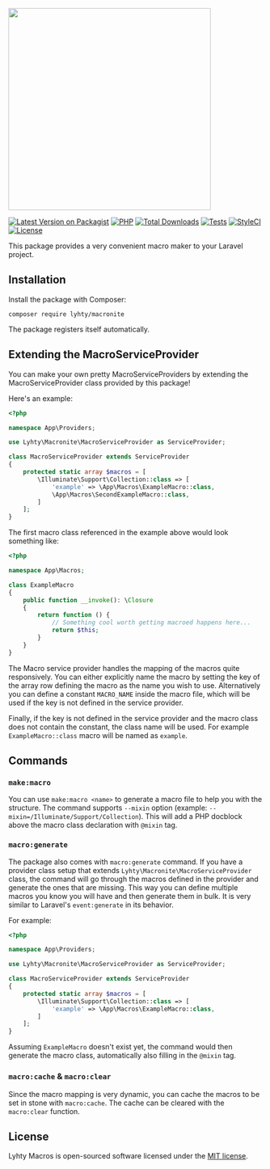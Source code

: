 <p>
  <img src="https://matti.suoraniemi.com/storage/lyhty-macronite.png" width="400">
</p>

[![Latest Version on Packagist](https://img.shields.io/packagist/v/lyhty/macronite.svg?style=flat-square)](https://packagist.org/packages/lyhty/macronite)
[![PHP](https://img.shields.io/packagist/php-v/lyhty/macronite?style=flat-square)](https://packagist.org/packages/lyhty/macronite)
[![Total Downloads](https://img.shields.io/packagist/dt/lyhty/macronite.svg?style=flat-square)](https://packagist.org/packages/lyhty/macronite)
[![Tests](https://img.shields.io/github/workflow/status/lyhty/macronite/Run%20tests?style=flat-square)](https://github.com/lyhty/macronite/actions/workflows/php.yml)
[![StyleCI](https://github.styleci.io/repos/523255216/shield)](https://github.styleci.io/repos/523255216)
[![License](https://img.shields.io/packagist/l/lyhty/macronite.svg?style=flat-square)](https://packagist.org/packages/lyhty/macronite)

<!-- CUTOFF -->

This package provides a very convenient macro maker to your Laravel project.

## Installation

Install the package with Composer:

    composer require lyhty/macronite

The package registers itself automatically.

## Extending the MacroServiceProvider

You can make your own pretty MacroServiceProviders by extending the MacroServiceProvider class
provided by this package!

Here's an example:

```php
<?php

namespace App\Providers;

use Lyhty\Macronite\MacroServiceProvider as ServiceProvider;

class MacroServiceProvider extends ServiceProvider
{
    protected static array $macros = [
        \Illuminate\Support\Collection::class => [
            'example' => \App\Macros\ExampleMacro::class,
            \App\Macros\SecondExampleMacro::class,
        ]
    ];
}
```

The first macro class referenced in the example above would look something like:

```php
<?php

namespace App\Macros;

class ExampleMacro
{
    public function __invoke(): \Closure
    {
        return function () {
            // Something cool worth getting macroed happens here...
            return $this;
        }
    }
}
```

The Macro service provider handles the mapping of the macros quite responsively. You can either
explicitly name the macro by setting the key of the array row defining the macro as the name you wish
to use. Alternatively you can define a constant `MACRO_NAME` inside the macro file, which will be used
if the key is not defined in the service provider.

Finally, if the key is not defined in the service provider and the macro class does not contain
the constant, the class name will be used. For example `ExampleMacro::class` macro will be named as
`example`.

## Commands

### `make:macro`

You can use `make:macro <name>` to generate a macro file to help you with the structure. The command
supports `--mixin` option (example: `--mixin=/Illuminate/Support/Collection`). This will add a PHP
docblock above the macro class declaration with `@mixin` tag.

### `macro:generate`

The package also comes with `macro:generate` command. If you have a provider class setup that extends
`Lyhty\Macronite\MacroServiceProvider` class, the command will go through the macros
defined in the provider and generate the ones that are missing. This way you can define multiple macros
you know you will have and then generate them in bulk. It is very similar to Laravel's `event:generate`
in its behavior.

For example:

```php
<?php

namespace App\Providers;

use Lyhty\Macronite\MacroServiceProvider as ServiceProvider;

class MacroServiceProvider extends ServiceProvider
{
    protected static array $macros = [
        \Illuminate\Support\Collection::class => [
            'example' => \App\Macros\ExampleMacro::class,
        ]
    ];
}
```

Assuming `ExampleMacro` doesn't exist yet, the command would then generate the macro class, automatically
also filling in the `@mixin` tag.

### `macro:cache` & `macro:clear`

Since the macro mapping is very dynamic, you can cache the macros to be set in stone with `macro:cache`.
The cache can be cleared with the `macro:clear` function.

## License

Lyhty Macros is open-sourced software licensed under the [MIT license](LICENSE.md).
